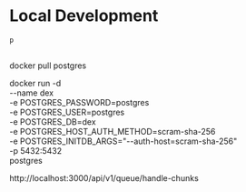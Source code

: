 # Local Development

```bash
p



```

docker pull postgres

docker run -d \
 --name dex \
 -e POSTGRES_PASSWORD=postgres \
 -e POSTGRES_USER=postgres \
 -e POSTGRES_DB=dex \
 -e POSTGRES_HOST_AUTH_METHOD=scram-sha-256 \
 -e POSTGRES_INITDB_ARGS="--auth-host=scram-sha-256" \
 -p 5432:5432 \
 postgres

http://localhost:3000/api/v1/queue/handle-chunks


